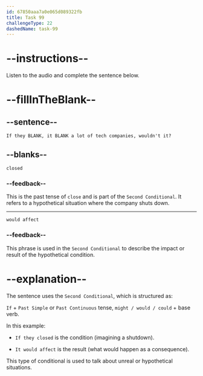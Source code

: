 ```yaml
---
id: 67850aaa7a0e065d089322fb
title: Task 99
challengeType: 22
dashedName: task-99
---
```


<!-- (Audio) Lisa: If they closed, it would affect a lot of tech companies, wouldn't it? -->

# --instructions--

Listen to the audio and complete the sentence below.

# --fillInTheBlank--

## --sentence--

`If they BLANK, it BLANK a lot of tech companies, wouldn't it?`

## --blanks--

`closed`

### --feedback--

This is the past tense of `close` and is part of the `Second Conditional`. It refers to a hypothetical situation where the company shuts down.

---

`would affect`

### --feedback--

This phrase is used in the `Second Conditional` to describe the impact or result of the hypothetical condition.

# --explanation--

The sentence uses the `Second Conditional`, which is structured as:

`If` + `Past Simple` or `Past Continuous` tense, `might / would / could` + base verb.

In this example:

- `If they closed` is the condition (imagining a shutdown).

- `It would affect` is the result (what would happen as a consequence).

This type of conditional is used to talk about unreal or hypothetical situations.
